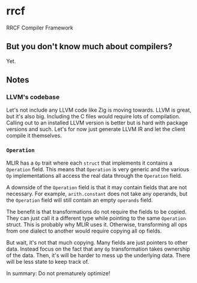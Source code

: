 # rrcf

RRCF Compiler Framework

## But you don't know much about compilers?

Yet.

## Notes

### LLVM's codebase

Let's not include any LLVM code like Zig is moving towards.
LLVM is great, but it's also big.
Including the C files would require lots of compilation.
Calling out to an installed LLVM version is better but is hard with package versions and such.
Let's for now just generate LLVM IR and let the client compile it themselves.

### `Operation`

MLIR has a `Op` trait where each `struct` that implements it contains a `Operation` field.
This means that `Operation` is very generic and the various `Op` implementations
all access the real data through the `Operation` field.

A downside of the `Operation` field is that it may contain fields that are not necessary.
For example, `arith.constant` does not take any operands,
but the `Operation` field will still contain an empty `operands` field.

The benefit is that transformations do not require the fields to be copied.
They can just call it a different type while pointing to the same `Operation` struct.
This is probably why MLIR uses it.
Otherwise, transforming all ops from one dialect to another would require copying all op fields.

But wait, it's not that much copying.
Many fields are just pointers to other data.
Instead focus on the fact that any `Op` transformation takes ownership of the data.
Then, it's will be harder to mess up the underlying data.
There will be less state to keep track of.

In summary: Do not prematurely optimize!
